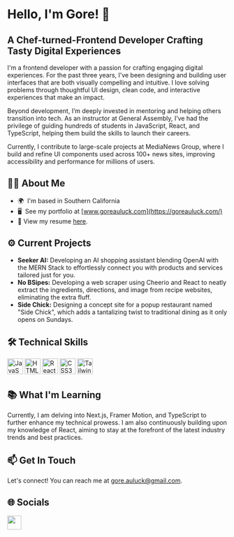 # Hello, I'm Gore! 👋 

## A Chef-turned-Frontend Developer Crafting Tasty Digital Experiences
<p>I'm a frontend developer with a passion for crafting engaging digital experiences. For the past three years, I’ve been designing and building user interfaces that are both visually compelling and intuitive. I love solving problems through thoughtful UI design, clean code, and interactive experiences that make an impact.</p>
<p>Beyond development, I’m deeply invested in mentoring and helping others transition into tech. As an instructor at General Assembly, I’ve had the privilege of guiding hundreds of students in JavaScript, React, and TypeScript, helping them build the skills to launch their careers.</p>
<p>Currently, I contribute to large-scale projects at MediaNews Group, where I build and refine UI components used across 100+ news sites, improving accessibility and performance for millions of users.</p>

## 👨‍💻 About Me
- 🌍  I'm based in Southern California</li>
- 🖥️  See my portfolio at [www.goreauluck.com](https://goreauluck.com/)
- 📄  View my resume [here](https://drive.google.com/file/d/1psuMzRl18CTQMGbGyUszpZ82a1NtpsliGemtSDhia6E/view).

## ⚙️ Current Projects
- **Seeker AI:** Developing an AI shopping assistant blending OpenAI with the MERN Stack to effortlessly connect you with products and services tailored just for you.
- **No BSipes:** Developing a web scraper using Cheerio and React to neatly extract the ingredients, directions, and image from recipe websites, eliminating the extra fluff.
- **Side Chick:** Designing a concept site for a popup restaurant named "Side Chick", which adds a tantalizing twist to traditional dining as it only opens on Sundays.


## 🛠 Technical Skills

<p align="left">
<a href="https://developer.mozilla.org/en-US/docs/Web/JavaScript" target="_blank" rel="noreferrer"><img src="https://raw.githubusercontent.com/danielcranney/readme-generator/main/public/icons/skills/javascript-colored.svg" width="36" height="36" alt="JavaScript" /></a>
<a href="https://developer.mozilla.org/en-US/docs/Glossary/HTML5" target="_blank" rel="noreferrer"><img src="https://raw.githubusercontent.com/danielcranney/readme-generator/main/public/icons/skills/html5-colored.svg" width="36" height="36" alt="HTML5" /></a>
<a href="https://reactjs.org/" target="_blank" rel="noreferrer"><img src="https://raw.githubusercontent.com/danielcranney/readme-generator/main/public/icons/skills/react-colored.svg" width="36" height="36" alt="React" /></a>
<a href="https://www.w3.org/TR/CSS/#css" target="_blank" rel="noreferrer"><img src="https://raw.githubusercontent.com/danielcranney/readme-generator/main/public/icons/skills/css3-colored.svg" width="36" height="36" alt="CSS3" /></a>
<a href="https://tailwindcss.com/" target="_blank" rel="noreferrer"><img src="https://raw.githubusercontent.com/danielcranney/readme-generator/main/public/icons/skills/tailwindcss-colored.svg" width="36" height="36" alt="TailwindCSS" /></a>
</p>

## 📚 What I'm Learning 
Currently, I am delving into Next.js, Framer Motion, and TypeScript to further enhance my technical prowess. I am also continuously building upon my knowledge of React, aiming to stay at the forefront of the latest industry trends and best practices.

## 📫 Get In Touch
Let's connect! You can reach me at [gore.auluck@gmail.com](mailto:gore.auluck@gmail.com).

## 🌐 Socials
<p align="left"><a href="https://www.linkedin.com/in/gore-auluck" target="_blank" rel="noreferrer"><img src="https://raw.githubusercontent.com/danielcranney/readme-generator/main/public/icons/socials/linkedin.svg" width="32" height="32" /></a></p>

